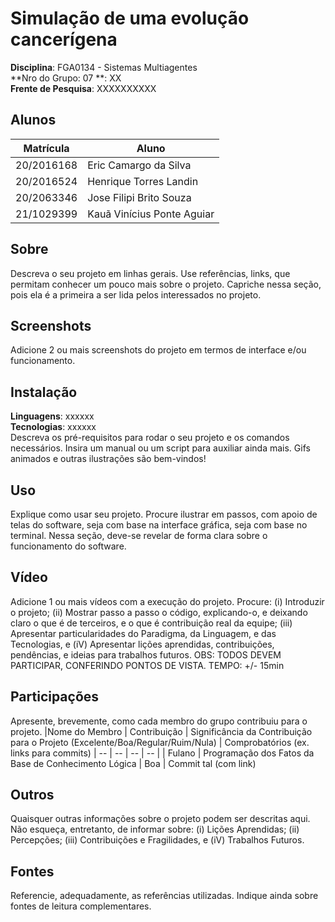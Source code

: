 # Simulação de uma evolução cancerígena

**Disciplina**: FGA0134 - Sistemas Multiagentes <br>
**Nro do Grupo: 07 **: XX<br>
**Frente de Pesquisa**: XXXXXXXXXX<br>

## Alunos
|Matrícula | Aluno |
| -- | -- |
| 20/2016168  |  Eric Camargo da Silva |
| 20/2016524  |  Henrique Torres Landin |
| 20/2063346  |  Jose Filipi Brito Souza |
| 21/1029399  |  Kauã Vinícius Ponte Aguiar |

## Sobre 
Descreva o seu projeto em linhas gerais. 
Use referências, links, que permitam conhecer um pouco mais sobre o projeto.
Capriche nessa seção, pois ela é a primeira a ser lida pelos interessados no projeto.

## Screenshots
Adicione 2 ou mais screenshots do projeto em termos de interface e/ou funcionamento.

## Instalação 
**Linguagens**: xxxxxx<br>
**Tecnologias**: xxxxxx<br>
Descreva os pré-requisitos para rodar o seu projeto e os comandos necessários.
Insira um manual ou um script para auxiliar ainda mais.
Gifs animados e outras ilustrações são bem-vindos!

## Uso 
Explique como usar seu projeto.
Procure ilustrar em passos, com apoio de telas do software, seja com base na interface gráfica, seja com base no terminal.
Nessa seção, deve-se revelar de forma clara sobre o funcionamento do software.

## Vídeo
Adicione 1 ou mais vídeos com a execução do projeto.
Procure: 
(i) Introduzir o projeto;
(ii) Mostrar passo a passo o código, explicando-o, e deixando claro o que é de terceiros, e o que é contribuição real da equipe;
(iii) Apresentar particularidades do Paradigma, da Linguagem, e das Tecnologias, e
(iV) Apresentar lições aprendidas, contribuições, pendências, e ideias para trabalhos futuros.
OBS: TODOS DEVEM PARTICIPAR, CONFERINDO PONTOS DE VISTA.
TEMPO: +/- 15min

## Participações
Apresente, brevemente, como cada membro do grupo contribuiu para o projeto.
|Nome do Membro | Contribuição | Significância da Contribuição para o Projeto (Excelente/Boa/Regular/Ruim/Nula) | Comprobatórios (ex. links para commits)
| -- | -- | -- | -- |
| Fulano  |  Programação dos Fatos da Base de Conhecimento Lógica | Boa | Commit tal (com link)

## Outros 
Quaisquer outras informações sobre o projeto podem ser descritas aqui. Não esqueça, entretanto, de informar sobre:
(i) Lições Aprendidas;
(ii) Percepções;
(iii) Contribuições e Fragilidades, e
(iV) Trabalhos Futuros.

## Fontes
Referencie, adequadamente, as referências utilizadas.
Indique ainda sobre fontes de leitura complementares.
